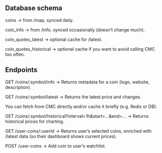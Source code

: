 ## Database schema

coins → from /map, synced daily.

coin_info → from /info, synced occasionally (doesn’t change much).

coin_quotes_latest → optional cache for /latest.

coin_quotes_historical → optional cache if you want to avoid calling CMC too often.



## Endpoints

GET /coins/:symbol/info
→ Returns metadata for a coin (logo, website, description).

GET /coins/:symbol/latest
→ Returns the latest price and changes.

You can fetch from CMC directly and/or cache it briefly (e.g. Redis or DB).

GET /coins/:symbol/historical?interval=1h&start=...&end=...
→ Returns historical prices for charting.

GET /user-coins/:userId
→ Returns user’s selected coins, enriched with /latest data (so their dashboard shows current prices).

POST /user-coins
→ Add coin to user’s watchlist.